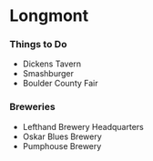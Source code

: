 # Longmont

### Things to Do
- Dickens Tavern
- Smashburger
- Boulder County Fair

### Breweries
* Lefthand Brewery Headquarters
* Oskar Blues Brewery
* Pumphouse Brewery

